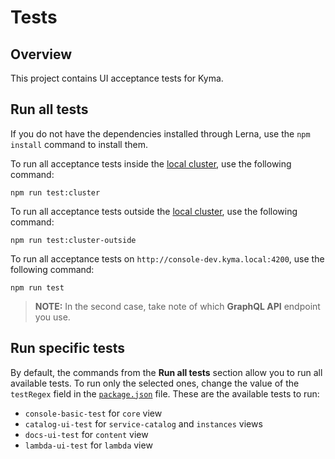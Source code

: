 # Tests

## Overview 

This project contains UI acceptance tests for Kyma.

## Run all tests

If you do not have the dependencies installed through Lerna, use the `npm install` command to install them.

To run all acceptance tests inside the [local cluster](https://console.kyma.local), use the following command:
```
npm run test:cluster
```

To run all acceptance tests outside the [local cluster](https://console.kyma.local), use the following command:
```
npm run test:cluster-outside
```

To run all acceptance tests on `http://console-dev.kyma.local:4200`, use the following command:
```
npm run test
```

> **NOTE:** In the second case, take note of which **GraphQL API** endpoint you use.

## Run specific tests

By default, the commands from the **Run all tests** section allow you to run all available tests. To run only the selected ones, change the value of the `testRegex` field in the [`package.json`](package.json) file. These are the available tests to run:
- `console-basic-test` for `core` view
- `catalog-ui-test` for `service-catalog` and `instances` views
- `docs-ui-test` for `content` view
- `lambda-ui-test` for `lambda` view
